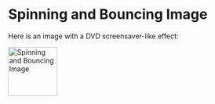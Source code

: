 # Spinning and Bouncing Image

Here is an image with a DVD screensaver-like effect:

<div style="position:relative; width:100%; height:500px; overflow:hidden;">
    <img id="dvdImage" src="https://png.pngtree.com/png-vector/20240528/ourmid/pngtree-armadillos-png-image_12507956.png" alt="Spinning and Bouncing Image" style="position:absolute; width:100px;">
</div>

<script>
    const img = document.getElementById('dvdImage');
    let posX = 10, posY = 10;
    let speedX = 2, speedY = 2;
    const speedIncreaseFactor = 0.1;

    function moveImage() {
        const windowWidth = window.innerWidth;
        const windowHeight = window.innerHeight;
        const imgWidth = img.clientWidth;
        const imgHeight = img.clientHeight;

        if (posX + imgWidth >= windowWidth || posX <= 0) {
            speedX = -speedX * speedIncreaseFactor;
        }
        if (posY + imgHeight >= windowHeight || posY <= 0) {
            speedY = -speedY * speedIncreaseFactor;
        }

        posX += speedX;
        posY += speedY;

        img.style.left = posX + 'px';
        img.style.top = posY + 'px';

        requestAnimationFrame(moveImage);
    }

    moveImage();
</script>
